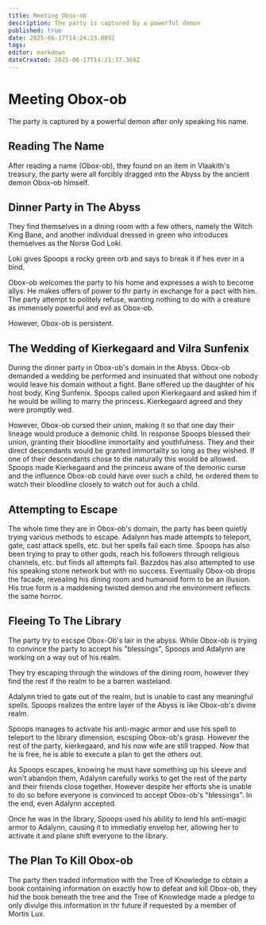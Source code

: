 ```yaml
---
title: Meeting Obox-ob
description: The party is captured by a powerful demon
published: true
date: 2025-06-17T14:24:23.009Z
tags: 
editor: markdown
dateCreated: 2025-06-17T14:21:37.368Z
---
```


# Meeting Obox-ob
The party is captured by a powerful demon after only speaking his name.


## Reading The Name
After reading a name (Obox-ob), they found on an item in Vlaakith's treasury, the party were all forcibly dragged into the Abyss by the ancient demon Obox-ob himself.


## Dinner Party in The Abyss
They find themselves in a dining room with a few others, namely the Witch King Bane, and another individual dressed in green who introduces themselves as the Norse God Loki.

Loki gives Spoops a rocky green orb and says to break it if hes ever in a bind.

Obox-ob welcomes the party to his home and expresses a wish to become allys. He makes offers of power to thr party in exchange for a pact with him. The party attempt to politely refuse, wanting nothing to do with a creature as immensely powerful and evil as Obox-ob.

However, Obox-ob is persistent.


## The Wedding of Kierkegaard and Vilra Sunfenix
During the dinner party in Obox-ob's domain in the Abyss. Obox-ob demanded a wedding be performed and insinuated that without one nobody would leave his domain without a fight. Bane offered up the daughter of his host body, King Sunfenix. Spoops called upon Kierkegaard and asked him if he would be willing to marry the princess. Kierkegaard agreed and they were promptly wed. 

However, Obox-ob cursed their union, making it so that one day their lineage would produce a demonic child. In response Spoops blessed their union, granting their bloodline immortality and youthfulness. They and their direct descendants would be granted immortality so long as they wished. If one of their descendants chose to die naturally this would be allowed. Spoops made Kierkegaard and the princess aware of the demonic curse and the influence Obox-ob could have over such a child, he ordered them to watch their bloodline closely to watch out for auch a child.


## Attempting to Escape
The whole time they are in Obox-ob's domain, the party has been quietly trying various methods to escape. Adalynn has made attempts to teleport, gate, cast attack spells, etc. but her spells fail each time. Spoops has also been trying to pray to other gods, reach his followers through religious channels, etc. but finds all attempts fail. Bazzdos has also attempted to use his speaking stone network but with no success. Eventually Obox-ob drops the facade, revealing his dining room and humanoid form to be an illusion. His true form is a maddening twisted demon and rhe environment reflects the same horror.


## Fleeing To The Library
The party try to escspe Obox-Ob's lair in the abyss. While Obox-ob is trying to convince the party to accept his "blessings", Spoops and Adalynn are working on a way out of his realm.

They try escaping through the windows of the dining room, however they find the rest if the realm to be a barren wasteland.

Adalynn tried to gate out of the realm, but is unable to cast any meaningful spells. Spoops realizes the entire layer of the Abyss is like Obox-ob's divine realm. 

Spoops manages to activate his anti-magic armor and use his spell to teleport to the library dimension, escsping Obox-ob's grasp. However the rest of the party, kierkegaard, and his now wife are still trapped. Now that he is free, he is able to execute a plan to get the others out. 

As Spoops escapes, knowing he must have something up his sleeve and won't abandon them, Adalynn carefully works to get the rest of the party and their friends close together. However despite her efforts she is unable to do so before everyone is convinced to accept Obox-ob's "blessings". In the end, even Adalynn accepted. 

Once he was in the library, Spoops used his ability to lend his anti-magic armor to Adalynn, causing it to immediatly envelop her, allowing her to activate it and plane shift everyone to the library.


## The Plan To Kill Obox-ob
The party then traded information with the Tree of Knowledge to obtain a book containing information on exactly how to defeat and kill Obox-ob, they hid the book beneath the tree and the Tree of Knowledge made a pledge to only divulge this information in thr future if requested by a member of Mortis Lux.